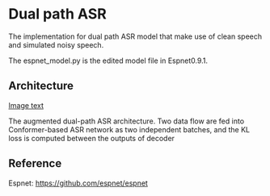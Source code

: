 #  Dual path ASR


The implementation for dual path ASR model that make use of clean speech and simulated noisy speech.

The espnet_model.py is the edited model file in Espnet0.9.1.


## Architecture

[Image text](https://github.com/chrisole/Simu-GAN/blob/main/Dual-path%20ASR/figure/Two_channel.pdf)

The augmented dual-path ASR architecture. Two data flow are fed into Conformer-based ASR network as two independent batches, and the KL loss is computed between the outputs of decoder

## Reference
Espnet:
https://github.com/espnet/espnet
